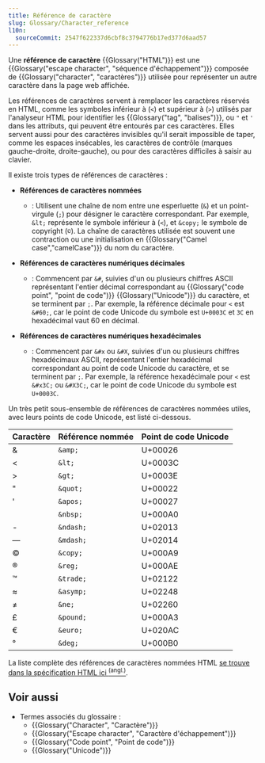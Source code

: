 ```yaml
---
title: Référence de caractère
slug: Glossary/Character_reference
l10n:
  sourceCommit: 2547f622337d6cbf8c3794776b17ed377d6aad57
---
```


Une **référence de caractère** {{Glossary("HTML")}} est une {{Glossary("escape character", "séquence d'échappement")}} composée de {{Glossary("character", "caractères")}} utilisée pour représenter un autre caractère dans la page web affichée.

Les références de caractères servent à remplacer les caractères réservés en HTML, comme les symboles inférieur à (`<`) et supérieur à (`>`) utilisés par l'analyseur HTML pour identifier les {{Glossary("tag", "balises")}}, ou `"` et `'` dans les attributs, qui peuvent être entourés par ces caractères.
Elles servent aussi pour des caractères invisibles qu'il serait impossible de taper, comme les espaces insécables, les caractères de contrôle (marques gauche-droite, droite-gauche), ou pour des caractères difficiles à saisir au clavier.

Il existe trois types de références de caractères&nbsp;:

- **Références de caractères nommées**
  - : Utilisent une chaîne de nom entre une esperluette (`&`) et un point-virgule (`;`) pour désigner le caractère correspondant.
    Par exemple, `&lt;` représente le symbole inférieur à (`<`), et `&copy;` le symbole de copyright (`©`).
    La chaîne de caractères utilisée est souvent une contraction ou une initialisation en {{Glossary("Camel case","camelCase")}} du nom du caractère.

- **Références de caractères numériques décimales**
  - : Commencent par `&#`, suivies d'un ou plusieurs chiffres ASCII représentant l'entier décimal correspondant au {{Glossary("code point", "point de code")}} {{Glossary("Unicode")}} du caractère, et se terminent par `;`.
    Par exemple, la référence décimale pour `<` est `&#60;`, car le point de code Unicode du symbole est `U+0003C` et `3C` en hexadécimal vaut 60 en décimal.

- **Références de caractères numériques hexadécimales**
  - : Commencent par `&#x` ou `&#X`, suivies d'un ou plusieurs chiffres hexadécimaux ASCII, représentant l'entier hexadécimal correspondant au point de code Unicode du caractère, et se terminent par `;`.
    Par exemple, la référence hexadécimale pour `<` est `&#x3C;` ou `&#X3C;`, car le point de code Unicode du symbole est `U+0003C`.

Un très petit sous-ensemble de références de caractères nommées utiles, avec leurs points de code Unicode, est listé ci-dessous.

| Caractère | Référence nommée | Point de code Unicode |
| --------- | ---------------- | --------------------- |
| &         | `&amp;`          | U+00026               |
| <         | `&lt;`           | U+0003C               |
| >         | `&gt;`           | U+0003E               |
| "         | `&quot;`         | U+00022               |
| '         | `&apos;`         | U+00027               |
|           | `&nbsp;`         | U+000A0               |
| -         | `&ndash;`        | U+02013               |
| —         | `&mdash;`        | U+02014               |
| ©        | `&copy;`         | U+000A9               |
| ®        | `&reg;`          | U+000AE               |
| ™        | `&trade;`        | U+02122               |
| ≈         | `&asymp;`        | U+02248               |
| ≠         | `&ne;`           | U+02260               |
| £         | `&pound;`        | U+000A3               |
| €         | `&euro;`         | U+020AC               |
| °         | `&deg;`          | U+000B0               |

La liste complète des références de caractères nommées HTML [se trouve dans la spécification HTML ici <sup>(angl.)</sup>](https://html.spec.whatwg.org/multipage/named-characters.html#named-character-references).

## Voir aussi

- Termes associés du glossaire&nbsp;:
  - {{Glossary("Character", "Caractère")}}
  - {{Glossary("Escape character", "Caractère d'échappement")}}
  - {{Glossary("Code point", "Point de code")}}
  - {{Glossary("Unicode")}}
